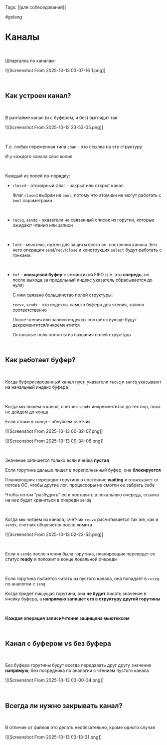 Tags: [[для собеседований]]

#golang 



# Каналы


&emsp;

Шпаргалка по каналам:
 
![[Screenshot From 2025-10-13 03-07-16 1.png]]

&emsp;

## Как устроен канал?

&emsp;

В рантайме канал (и с буфером, и без) выглядит так:

![[Screenshot From 2025-10-12 23-53-05.png]]

&emsp;

Т.е. любая переменная типа `chan` - это ссылка на эту структуру

И у каждого канала своя копия

&emsp;

Каждый из полей по-порядку: 

- `closed` - атомарный флаг - закрыт или открыт канал
  
	Флаг `closed` выбран не `bool`, потому что атомики не могут работать с `bool` параметрами

&emsp;

- `recvq`, `sendq` - указатели на связанный список из горутин, которые ожидают чтения или записи

&emsp;

- `lock` - мьютекс, нужен для защиты всего вн. состояния канала. Без него операции `send`/`recv`/`close` и конструкция `select` будут работать с гонками.

&emsp;

- `buf` - **кольцевой буфер** с семантикой FIFO (т.е. это **очередь**, но после выхода за предельный индекс указатель сбрасывается до нуля)
  
  
	С ним связано большинство полей структуры:
	
	`recvx`, `sendx` - это индексы самого буфера для чтения, записи соответственно
	
	После чтения или записи индексы соответствующе будут декрементится/инкрементится
	
	Остальные поля понятны из названия полей структуры

&emsp;
## Как работает буфер?

&emsp;

Когда буферизированный канал пуст, указатели `recvq` и `sendq` указывают на начальный индекс буфера

&emsp;

Когда мы пишем в канал, счетчик `sendx` инкрементится до тех пор, пока не дойдем до конца

Если стоим в конце - обнуляем счетчик

![[Screenshot From 2025-10-13 00-32-07.png]]

![[Screenshot From 2025-10-13 00-34-06.png]]

&emsp;

Значение запишется только если ячейка **пустая**

Если горутина дальше пишет в переполненный буфер, она **блокируется**

Планирощвик переводит горутину в состояние **waiting** и отвязывает от потока ОС, чтобы другие лог. процессоры не смогли ее забрать себе

Чтобы потом "разбудить" ее и поставить в локальную очередь, ссылка на нее будет храниться в очереди `sendq`

&emsp;

Когда мы читаем из канала, счетчик `recvx` расчитывается так же, как и `sendx`, счетчик обнуляется после лимита

![[Screenshot From 2025-10-13 02-23-52.png]]

&emsp;

Если в `sendq` после чтения была горутина, планировщик переведет ее статус **ready** и положит в конце локальной очереди

&emsp;

Если горутина пытается читать из пустого канала, она попадает в `recvq` по аналогии с `senq`

Когда придет пишущая горутина, она **не будет** писать значение в ячейку буфера, а **напрямую запишет его в структуру другой горутины**

&emsp;

**Каждая операция записи/чтения защищена мьютексом**

&emsp;
## Канал с буфером vs без буфера

&emsp;

Без буфера горутины будут всегда передавать друг другу значение **напрямую**, без посредника по аналогии с чтением пустого канала

![[Screenshot From 2025-10-13 03-00-34.png]]

&emsp;
## Всегда ли нужно закрывать канал?

&emsp;

В отличие от файлов это делать необязательно, кроме одного случая

![[Screenshot From 2025-10-13 03-13-31.png]]

